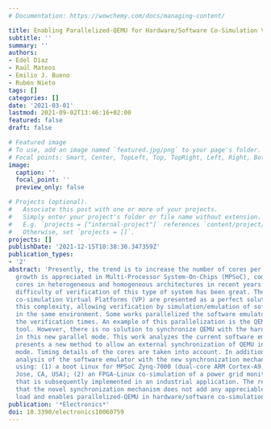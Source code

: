 ```yaml
---
# Documentation: https://wowchemy.com/docs/managing-content/

title: Enabling Parallelized-QEMU for Hardware/Software Co-Simulation Virtual Platforms
subtitle: ''
summary: ''
authors:
- Edel Díaz
- Raúl Mateos
- Emilio J. Bueno
- Rubén Nieto
tags: []
categories: []
date: '2021-03-01'
lastmod: 2021-09-02T13:46:16+02:00
featured: false
draft: false

# Featured image
# To use, add an image named `featured.jpg/png` to your page's folder.
# Focal points: Smart, Center, TopLeft, Top, TopRight, Left, Right, BottomLeft, Bottom, BottomRight.
image:
  caption: ''
  focal_point: ''
  preview_only: false

# Projects (optional).
#   Associate this post with one or more of your projects.
#   Simply enter your project's folder or file name without extension.
#   E.g. `projects = ["internal-project"]` references `content/project/deep-learning/index.md`.
#   Otherwise, set `projects = []`.
projects: []
publishDate: '2021-12-15T10:38:30.347359Z'
publication_types:
- '2'
abstract: 'Presently, the trend is to increase the number of cores per chip. This
  growth is appreciated in Multi-Processor System-On-Chips (MPSoC), composed of more
  cores in heterogeneous and homogeneous architectures in recent years. Thus, the
  difficulty of verification of this type of system has been great. The hardware/software
  co-simulation Virtual Platforms (VP) are presented as a perfect solution to address
  this complexity, allowing verification by simulation/emulation of software and hardware
  in the same environment. Some works parallelized the software emulator to reduce
  the verification times. An example of this parallelization is the QEMU (Quick EMUlator)
  tool. However, there is no solution to synchronize QEMU with the hardware simulator
  in this new parallel mode. This work analyzes the current software emulators and
  presents a new method to allow an external synchronization of QEMU in its parallelized
  mode. Timing details of the cores are taken into account. In addition, performance
  analysis of the software emulator with the new synchronization mechanism is presented,
  using: (1) a boot Linux for MPSoC Zynq-7000 (dual-core ARM Cortex-A9) (Xilinx, San
  Jose, CA, USA); (2) an FPGA-Linux co-simulation of a power grid monitoring system
  that is subsequently implemented in an industrial application. The results show
  that the novel synchronization mechanism does not add any appreciable computational
  load and enables parallelized-QEMU in hardware/software co-simulation virtual platforms.'
publication: '*Electronics*'
doi: 10.3390/electronics10060759
---
```

